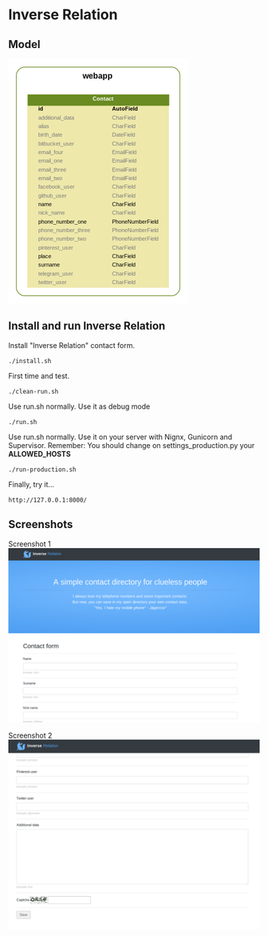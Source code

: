 # Inverse Relation


## Model

![Model](doc-img/ER.png  "Model")

## Install and run Inverse Relation

Install "Inverse Relation" contact form.

```
./install.sh
```

First time and test.

```
./clean-run.sh
```

Use run.sh normally. Use it as debug mode

```
./run.sh
```

Use run.sh normally. Use it on your server with Nignx, Gunicorn and Supervisor.
Remember: You should change on settings_production.py your **ALLOWED_HOSTS**

```
./run-production.sh
```

Finally, try it...

```
http://127.0.0.1:8000/
```

## Screenshots

Screenshot 1
![Inverse relation](doc-img/1.png  "Capture 1")


Screenshot 2
![Inverse relation](doc-img/2.png  "Capture 2")